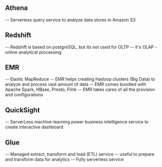 ## Athena

-- Serverless query service to analyze data stores in Amazon S3

## Redshift

-- Redshift is based on postgreSQL, but its not used for OLTP
-- it's OLAP - online analytical processing

## EMR

-- Elastic MapReduce
-- EMR helps creating Hadoop clusters (Big Data) to analyze and process vast amount of data
-- EMR comes bundled with Apache Spark, HBase, Presto, Flink
-- EMR takes cares of all the provision and configurations

## QuickSight

-- ServerLess machine-learning power business intelligence service to create interactive dashboard

## Glue

-- Managed extract, transform and load (ETL) service
-- useful to prepare and transform data for analytics
-- Fully serverless service
